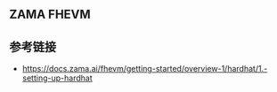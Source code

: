 ## ZAMA FHEVM




## 参考链接
- https://docs.zama.ai/fhevm/getting-started/overview-1/hardhat/1.-setting-up-hardhat